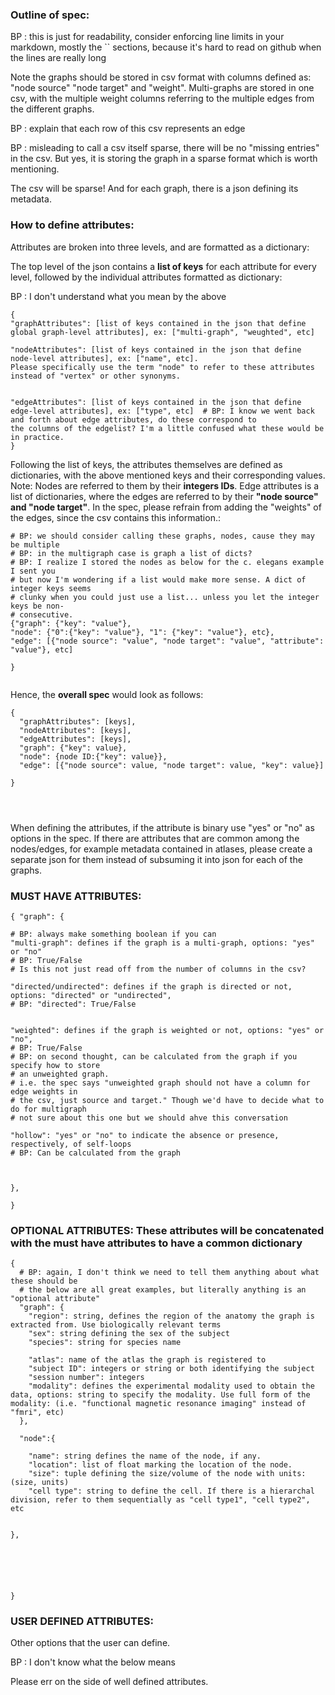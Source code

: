### Outline of spec:

BP : this is just for readability, consider enforcing line limits in your markdown,
mostly the `` sections, because it's hard to read on github when the lines are really
long


Note the graphs should be stored in csv format with columns defined as: "node source" "node target" and "weight". Multi-graphs are stored in one csv, with the multiple weight columns referring to the multiple edges from the different graphs.

BP : explain that each row of this csv represents an edge


BP : misleading to call a csv itself sparse, there will be no "missing entries" in the 
csv. But yes, it is storing the graph in a sparse format which is worth mentioning.

The csv will be sparse! 
And for each graph, there is a json defining its metadata.

### How to define attributes:
Attributes are broken into three levels, and are formatted as a dictionary:

The top level of the json contains a **list of keys** for each attribute for every level, followed by the individual attributes formatted as dictionary:

BP : I don't understand what you mean by the above

```
{
"graphAttributes": [list of keys contained in the json that define global graph-level attributes], ex: ["multi-graph", "weughted", etc]

"nodeAttributes": [list of keys contained in the json that define node-level attributes], ex: ["name", etc].
Please specifically use the term "node" to refer to these attributes instead of "vertex" or other synonyms.


"edgeAttributes": [list of keys contained in the json that define edge-level attributes], ex: ["type", etc]  # BP: I know we went back and forth about edge attributes, do these correspond to 
the columns of the edgelist? I'm a little confused what these would be in practice.
}
```
Following the list of keys, the attributes themselves are defined as dictionaries, with the above mentioned keys and their corresponding values. Note: Nodes are referred to them by their **integers IDs**. Edge attributes is a list of dictionaries, where the edges are referred to by their **"node source" and "node target"**. In the spec, please refrain from adding the "weights" of the edges, since the csv contains this information.:
```
# BP: we should consider calling these graphs, nodes, cause they may be multiple 
# BP: in the multigraph case is graph a list of dicts? 
# BP: I realize I stored the nodes as below for the c. elegans example I sent you
# but now I'm wondering if a list would make more sense. A dict of integer keys seems
# clunky when you could just use a list... unless you let the integer keys be non-
# consecutive.
{"graph": {"key": "value"},
"node": {"0":{"key": "value"}, "1": {"key": "value"}, etc},
"edge": [{"node source": "value", "node target": "value", "attribute": "value"}, etc]

}


```

Hence, the **overall spec** would look as follows:
```
{
  "graphAttributes": [keys],
  "nodeAttributes": [keys],
  "edgeAttributes": [keys],
  "graph": {"key": value},
  "node": {node ID:{"key": value}},
  "edge": [{"node source": value, "node target": value, "key": value}]

}




```

When defining the attributes, if the attribute is binary use "yes" or "no" as options in the spec.
If there are attributes that are common among the nodes/edges, for example metadata contained in atlases, please create a separate json for them instead of subsuming it into json for each of the graphs.




### MUST HAVE ATTRIBUTES:
```
{ "graph": {

# BP: always make something boolean if you can
"multi-graph": defines if the graph is a multi-graph, options: "yes" or "no" 
# BP: True/False
# Is this not just read off from the number of columns in the csv? 

"directed/undirected": defines if the graph is directed or not, options: "directed" or "undirected",
# BP: "directed": True/False


"weighted": defines if the graph is weighted or not, options: "yes" or "no",
# BP: True/False
# BP: on second thought, can be calculated from the graph if you specify how to store 
# an unweighted graph.
# i.e. the spec says "unweighted graph should not have a column for edge weights in 
# the csv, just source and target." Though we'd have to decide what to do for multigraph
# not sure about this one but we should ahve this conversation

"hollow": "yes" or "no" to indicate the absence or presence, respectively, of self-loops
# BP: Can be calculated from the graph



},

}

```




### OPTIONAL ATTRIBUTES: These attributes will be concatenated with the must have attributes to have a common dictionary

 
```
{
  # BP: again, I don't think we need to tell them anything about what these should be
  # the below are all great examples, but literally anything is an "optional attribute"
  "graph": {
    "region": string, defines the region of the anatomy the graph is extracted from. Use biologically relevant terms
    "sex": string defining the sex of the subject
    "species": string for species name

    "atlas": name of the atlas the graph is registered to
    "subject ID": integers or string or both identifying the subject
    "session number": integers
    "modality": defines the experimental modality used to obtain the data, options: string to specify the modality. Use full form of the modality: (i.e. "functional magnetic resonance imaging" instead of "fmri", etc)
  },

  "node":{

    "name": string defines the name of the node, if any.
    "location": list of float marking the location of the node.
    "size": tuple defining the size/volume of the node with units: (size, units)
    "cell type": string to define the cell. If there is a hierarchal division, refer to them sequentially as "cell type1", "cell type2", etc


},






}
```

### USER DEFINED ATTRIBUTES:
Other options that the user can define. 

BP : I don't know what the below means

Please err on the side of well defined attributes.  
